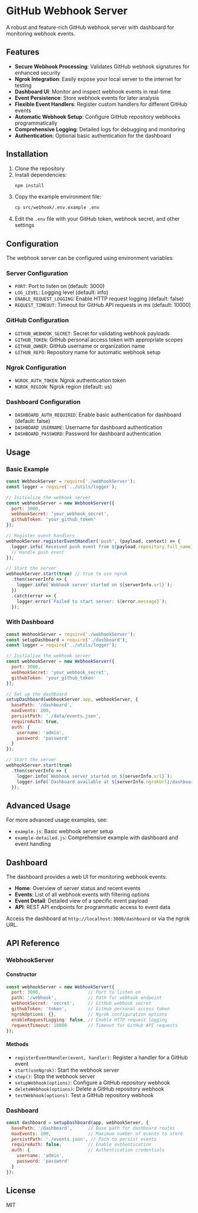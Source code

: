 # GitHub Webhook Server

A robust and feature-rich GitHub webhook server with dashboard for monitoring webhook events.

## Features

- **Secure Webhook Processing**: Validates GitHub webhook signatures for enhanced security
- **Ngrok Integration**: Easily expose your local server to the internet for testing
- **Dashboard UI**: Monitor and inspect webhook events in real-time
- **Event Persistence**: Store webhook events for later analysis
- **Flexible Event Handlers**: Register custom handlers for different GitHub events
- **Automatic Webhook Setup**: Configure GitHub repository webhooks programmatically
- **Comprehensive Logging**: Detailed logs for debugging and monitoring
- **Authentication**: Optional basic authentication for the dashboard

## Installation

1. Clone the repository
2. Install dependencies:
   ```bash
   npm install
   ```
3. Copy the example environment file:
   ```bash
   cp src/webhook/.env.example .env
   ```
4. Edit the `.env` file with your GitHub token, webhook secret, and other settings

## Configuration

The webhook server can be configured using environment variables:

### Server Configuration
- `PORT`: Port to listen on (default: 3000)
- `LOG_LEVEL`: Logging level (default: info)
- `ENABLE_REQUEST_LOGGING`: Enable HTTP request logging (default: false)
- `REQUEST_TIMEOUT`: Timeout for GitHub API requests in ms (default: 10000)

### GitHub Configuration
- `GITHUB_WEBHOOK_SECRET`: Secret for validating webhook payloads
- `GITHUB_TOKEN`: GitHub personal access token with appropriate scopes
- `GITHUB_OWNER`: GitHub username or organization name
- `GITHUB_REPO`: Repository name for automatic webhook setup

### Ngrok Configuration
- `NGROK_AUTH_TOKEN`: Ngrok authentication token
- `NGROK_REGION`: Ngrok region (default: us)

### Dashboard Configuration
- `DASHBOARD_AUTH_REQUIRED`: Enable basic authentication for dashboard (default: false)
- `DASHBOARD_USERNAME`: Username for dashboard authentication
- `DASHBOARD_PASSWORD`: Password for dashboard authentication

## Usage

### Basic Example

```javascript
const WebhookServer = require('./webhookServer');
const logger = require('../utils/logger');

// Initialize the webhook server
const webhookServer = new WebhookServer({
  port: 3000,
  webhookSecret: 'your_webhook_secret',
  githubToken: 'your_github_token'
});

// Register event handlers
webhookServer.registerEventHandler('push', (payload, context) => {
  logger.info(`Received push event from ${payload.repository.full_name}`);
  // Handle push event
});

// Start the server
webhookServer.start(true) // true to use ngrok
  .then(serverInfo => {
    logger.info(`Webhook server started on ${serverInfo.url}`);
  })
  .catch(error => {
    logger.error(`Failed to start server: ${error.message}`);
  });
```

### With Dashboard

```javascript
const WebhookServer = require('./webhookServer');
const setupDashboard = require('./dashboard');
const logger = require('../utils/logger');

// Initialize the webhook server
const webhookServer = new WebhookServer({
  port: 3000,
  webhookSecret: 'your_webhook_secret',
  githubToken: 'your_github_token'
});

// Set up the dashboard
setupDashboard(webhookServer.app, webhookServer, {
  basePath: '/dashboard',
  maxEvents: 100,
  persistPath: './data/events.json',
  requireAuth: true,
  auth: {
    username: 'admin',
    password: 'password'
  }
});

// Start the server
webhookServer.start(true)
  .then(serverInfo => {
    logger.info(`Webhook server started on ${serverInfo.url}`);
    logger.info(`Dashboard available at ${serverInfo.ngrokUrl}/dashboard`);
  });
```

## Advanced Usage

For more advanced usage examples, see:
- `example.js`: Basic webhook server setup
- `example-detailed.js`: Comprehensive example with dashboard and event handling

## Dashboard

The dashboard provides a web UI for monitoring webhook events:

- **Home**: Overview of server status and recent events
- **Events**: List of all webhook events with filtering options
- **Event Detail**: Detailed view of a specific event payload
- **API**: REST API endpoints for programmatic access to event data

Access the dashboard at `http://localhost:3000/dashboard` or via the ngrok URL.

## API Reference

### WebhookServer

#### Constructor
```javascript
const webhookServer = new WebhookServer({
  port: 3000,                  // Port to listen on
  path: '/webhook',            // Path for webhook endpoint
  webhookSecret: 'secret',     // GitHub webhook secret
  githubToken: 'token',        // GitHub personal access token
  ngrokOptions: {},            // Ngrok configuration options
  enableRequestLogging: false, // Enable HTTP request logging
  requestTimeout: 10000        // Timeout for GitHub API requests
});
```

#### Methods

- `registerEventHandler(event, handler)`: Register a handler for a GitHub event
- `start(useNgrok)`: Start the webhook server
- `stop()`: Stop the webhook server
- `setupWebhook(options)`: Configure a GitHub repository webhook
- `deleteWebhook(options)`: Delete a GitHub repository webhook
- `testWebhook(options)`: Test a GitHub repository webhook

### Dashboard

```javascript
const dashboard = setupDashboard(app, webhookServer, {
  basePath: '/dashboard',      // Base path for dashboard routes
  maxEvents: 100,              // Maximum number of events to store
  persistPath: './events.json', // Path to persist events
  requireAuth: false,          // Enable authentication
  auth: {                      // Authentication credentials
    username: 'admin',
    password: 'password'
  }
});
```

## License

MIT
